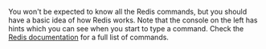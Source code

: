 You won't be expected to know all the Redis commands, but you should have a basic idea of how Redis works.
Note that the console on the left has hints which you can see when you start to type a command.
Check the [Redis documentation](https://redis.io/commands) for a full list of commands.
